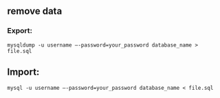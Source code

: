 ## remove data

### Export:
`mysqldump -u username –-password=your_password database_name > file.sql`

## Import:
`mysql -u username –-password=your_password database_name < file.sql`
